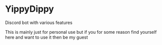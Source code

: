 # YippyDippy
Discord bot with various features

This is mainly just for personal use but if you for some reason find yourself here and want 
to use it then be my guest
